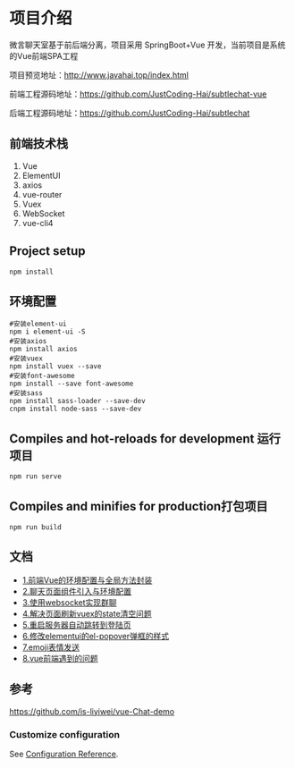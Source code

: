 # 项目介绍
微言聊天室基于前后端分离，项目采用 SpringBoot+Vue 开发，当前项目是系统的Vue前端SPA工程

项目预览地址：http://www.javahai.top/index.html

前端工程源码地址：https://github.com/JustCoding-Hai/subtlechat-vue

后端工程源码地址：https://github.com/JustCoding-Hai/subtlechat


## 前端技术栈
1. Vue
2. ElementUI
3. axios
4. vue-router
5. Vuex
6. WebSocket
7. vue-cli4

## Project setup
```
npm install
```

## 环境配置
```
#安装element-ui
npm i element-ui -S  
#安装axios
npm install axios
#安装vuex
npm install vuex --save
#安装font-awesome
npm install --save font-awesome
#安装sass
npm install sass-loader --save-dev
cnpm install node-sass --save-dev
```

## Compiles and hot-reloads for development 运行项目
```
npm run serve
```

## Compiles and minifies for production打包项目
```
npm run build
```

## 文档 

- [1.前端Vue的环境配置与全局方法封装](https://github.com/JustCoding-Hai/subtlechat-vue/wiki/1.前端Vue的环境配置与全局方法封装)  
- [2.聊天页面组件引入与环境配置](https://github.com/JustCoding-Hai/subtlechat-vue/wiki/2.聊天页面组件引入与环境配置)  
- [3.使用websocket实现群聊](https://github.com/JustCoding-Hai/subtlechat-vue/wiki/3.使用websocket实现群聊)  
- [ 4.解决页面刷新vuex的state清空问题](https://github.com/JustCoding-Hai/subtlechat-vue/wiki/4.解决页面刷新vuex的state清空问题)  
- [5.重启服务器自动跳转到登陆页](https://github.com/JustCoding-Hai/subtlechat-vue/wiki/5.重启服务器自动跳转到登陆页)  
- [6.修改elementui的el-popover弹框的样式](https://github.com/JustCoding-Hai/subtlechat-vue/wiki/6.修改elementui的el-popover弹框的样式)  
- [7.emoji表情发送](https://github.com/JustCoding-Hai/subtlechat-vue/wiki/7.emoji表情发送)  
- [8.vue前端遇到的问题](https://github.com/JustCoding-Hai/subtlechat-vue/wiki/8.vue前端遇到的问题)  

## 参考
https://github.com/is-liyiwei/vue-Chat-demo

### Customize configuration
See [Configuration Reference](https://cli.vuejs.org/config/).


